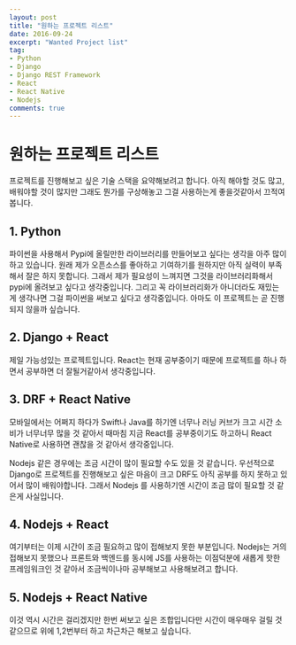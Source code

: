 ```yaml
---
layout: post
title: "원하는 프로젝트 리스트"   
date: 2016-09-24
excerpt: "Wanted Project list"
tag:
- Python
- Django
- Django REST Framework
- React
- React Native
- Nodejs
comments: true
---
```


원하는 프로젝트 리스트
=====

프로젝트를 진행해보고 싶은 기술 스택을 요약해보려고 합니다.
아직 해야할 것도 많고, 배워야할 것이 많지만 그래도 뭔가를 구상해놓고 그걸 사용하는게 좋을것같아서 끄적여봅니다.

## 1. Python

파이썬을 사용해서 Pypi에 올릴만한 라이브러리를 만들어보고 싶다는 생각을 아주 많이하고 있습니다.
원래 제가 오픈소스를 좋아하고 기여하기를 원하지만 아직 실력이 부족해서 잘은 하지 못합니다. 그래서 제가 필요성이 느껴지면 그것을 라이브러리화해서 pypi에 올려보고 싶다고 생각중입니다.
그리고 꼭 라이브러리화가 아니더라도 재밌는 게 생각나면 그걸 파이썬을 써보고 싶다고 생각중입니다. 아마도 이 프로젝트는 곧 진행되지 않을까 싶습니다.

## 2. Django + React

제일 가능성있는 프로젝트입니다.
React는 현재 공부중이기 때문에 프로젝트를 하나 하면서 공부하면 더 잘될거같아서 생각중입니다.

## 3. DRF + React Native

모바일에서는 어쩌지 하다가 Swift나 Java를 하기엔 너무나 러닝 커브가 크고 시간 소비가 너무너무 많을 것 같아서 때마침 지금 React를 공부중이기도 하고하니 React Native로 사용하면 괜찮을 것 같아서 생각중입니다.


Nodejs 같은 경우에는 조금 시간이 많이 필요할 수도 있을 것 같습니다.
우선적으로 Django로 프로젝트를 진행해보고 싶은 마음이 크고 DRF도 아직 공부를 하지 못하고 있어서 많이 배워야합니다.
그래서 Nodejs 를 사용하기엔 시간이 조금 많이 필요할 것 같은게 사실입니다.

## 4. Nodejs + React

여기부터는 이제 시간이 조금 필요하고 많이 접해보지 못한 부분입니다. Nodejs는 거의 접해보지 못했으나 프론트와 백엔드를 동시에 JS를 사용하는 이점덕분에 새롭게 핫한 프레임워크인 것  같아서 조금씩이나마 공부해보고 사용해보려고 합니다.

## 5. Nodejs + React Native

이것 역시 시간은 걸리겠지만 한번 써보고 싶은 조합입니다만 시간이 매우매우 걸릴 것 같으므로 위에 1,2번부터 하고 차근차근 해보고 싶습니다.

